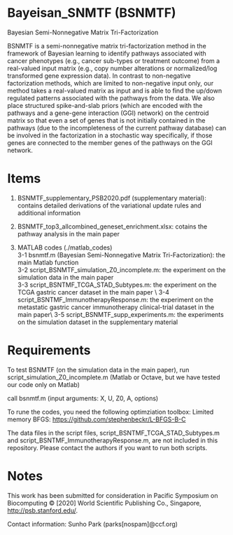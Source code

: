 # Bayeisan_SNMTF (BSNMTF)
Bayesian Semi-Nonnegative Matrix Tri-Factorization

BSNMTF is a semi-nonnegative matrix tri-factorization method in the framework of Bayesian learning to identify pathways associated with cancer phenotypes (e.g., cancer sub-types or treatment outcome) from a real-valued input matrix (e.g., copy number alterations or normalized/log transformed gene expression data). In contrast to non-negative factorization methods, which are limited to non-negative input only, our method takes a real-valued matrix as input and is able to find the up/down regulated patterns associated with the pathways from the data. We also place structured spike-and-slab priors (which are encoded with the pathways and a gene-gene interaction (GGI) network) on the centroid matrix so that even a set of genes that is not initially contained in the pathways (due to the incompleteness of the current pathway database) can be involved in the factorization in a stochastic way specifically, if those genes are connected to the member genes of the pathways on the GGI network. 

# Items
1. BSNMTF_supplementary_PSB2020.pdf (supplementary material): contains detailed derivations of the variational update rules and additional information

2. BSNMTF_top3_allcombined_geneset_enrichment.xlsx: cotains the pathway analysis in the main paper

3. MATLAB codes (./matlab_codes) \
3-1 bsnmtf.m (Bayesian Semi-Nonnegative Matrix Tri-Factorization): the main Matlab function\
3-2 script_BSNMTF_simulation_Z0_incomplete.m: the experiment on the simulation data in the main paper \
3-3 script_BSNTMF_TCGA_STAD_Subtypes.m: the experiment on the TCGA gastric cancer dataset in the main paper \ 
3-4 script_BSNTMF_ImmunotherapyResponse.m: the experiment on the metastatic gastric cancer immunotherapy clinical-trial dataset in the main paper\ 
3-5 script_BSNMTF_supp_experiments.m: the experiments on the simulation dataset in the supplementary material

# Requirements
To test BSNMTF (on the simulation data in the main paper), run script_simulation_Z0_incomplete.m (Matlab or Octave, but we have tested our code only on Matlab)

call bsnmtf.m  (input arguments: X, U, Z0, A, options)

To rune the codes, you need the following optimziation toolbox: 
Limited memory BFGS: https://github.com/stephenbeckr/L-BFGS-B-C

The data files in the script files, script_BSNTMF_TCGA_STAD_Subtypes.m and script_BSNTMF_ImmunotherapyResponse.m, are not included in this repository. Please contact the authors if you want to run both scripts.

# Notes
This work has been submitted for consideration in Pacific Symposium on Biocomputing © [2020] World Scientific Publishing Co., Singapore, http://psb.stanford.edu/.

Contact information: Sunho Park (parks[nospam]@ccf.org) 

